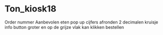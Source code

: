 # Ton_kiosk18

Order nummer
Aanbevolen eten pop up
cijfers afronden 2 decimalen
kruisje info button groter en op de grijze vlak kan klikken
bestellen
